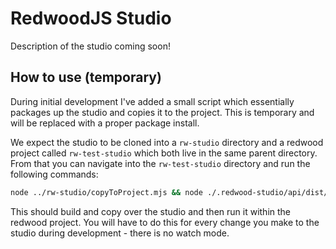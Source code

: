# RedwoodJS Studio

Description of the studio coming soon!

## How to use (temporary)

During initial development I've added a small script which essentially packages up the studio and copies it to the project. This is temporary and will be replaced with a proper package install.

We expect the studio to be cloned into a `rw-studio` directory and a redwood project called `rw-test-studio` which both live in the same parent directory. From that you can navigate into the `rw-test-studio` directory and run the following commands:

```bash
node ../rw-studio/copyToProject.mjs && node ./.redwood-studio/api/dist/server.js --enable-web | yarn rw-log-formatter
```

This should build and copy over the studio and then run it within the redwood project. You will have to do this for every change you make to the studio during development - there is no watch mode.

